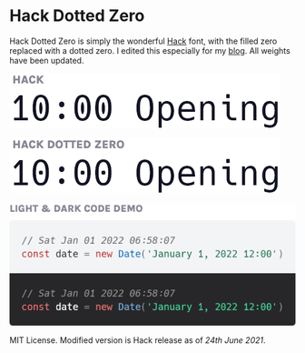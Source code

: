# Hack Dotted Zero
Hack Dotted Zero is simply the wonderful [Hack](https://github.com/source-foundry/Hack) font, with the filled zero replaced with a dotted zero. I edited this especially for my [blog](https://www.ctnicholas.dev). All weights have been updated.

![Hack Dotted Zero Demo 1](img-hack.png)

![Hack Dotted Zero Demo 1](img-hack-dotted-zero.png)

![Hack Dotted Zero Demo 2](img-code-demo.png)

MIT License. Modified version is Hack release as of *24th June 2021*. 
